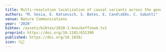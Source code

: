 ```yaml
---
title: Multi-resolution localization of causal variants across the genome.
authors: "M. Sesia, E. Katsevich, S. Bates, E. Cand\xE8s, C. Sabatti"
venue: Nature Communications
year: '2020'
bibtex: /assets/bibtex/2020-1-knockoffzoom.txt
preprint: https://doi.org/10.1101/631390 
published: https://doi.org/10.1038/
icon: 🔍🧬
---
```

